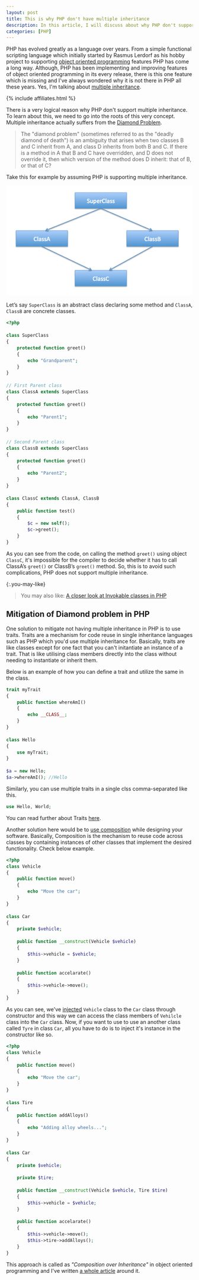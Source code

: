 ```yaml
---
layout: post
title: This is why PHP don't have multiple inheritance
description: In this article, I will discuss about why PHP don't support multiple inheritance and how it has resolved this issue by allowing classes to implement multiple interfaces.
categories: [PHP]
---
```


PHP has evolved greatly as a language over years. From a simple functional scripting language which initially started by Rasmus Lerdorf as his hobby project to supporting [object oriented programming](https://en.wikipedia.org/wiki/Object-oriented_programming) features PHP has come a long way. Although, PHP has been implementing and improving features of object oriented programming in its every release, there is this one feature which is missing and I've always wondered why it is not there in PHP all these years. Yes, I'm talking about [multiple inheritance](https://en.wikipedia.org/wiki/Multiple_inheritance).

{% include affiliates.html %}

There is a very logical reason why PHP don't support multiple inheritance. To learn about this, we need to go into the roots of this very concept. Multiple inheritance actually suffers from the [Diamond Problem](http://en.wikipedia.org/wiki/Diamond_problem).

> The "diamond problem" (sometimes referred to as the "deadly diamond of death") is an ambiguity that arises when two classes B and C inherit from A, and class D inherits from both B and C. If there is a method in A that B and C have overridden, and D does not override it, then which version of the method does D inherit: that of B, or that of C?

Take this for example by assuming PHP is supporting multiple inheritance.

![Diamond Problem in inheritance](/images/diamond-problem.png)

Let’s say `SuperClass` is an abstract class declaring some method and `ClassA`, `ClassB` are concrete classes.

```php
<?php

class SuperClass
{
    protected function greet()
    {
        echo "Grandparent";
    }
}

// First Parent class
class ClassA extends SuperClass
{
    protected function greet()
    {
        echo "Parent1";
    }
}
 
// Second Parent class
class ClassB extends SuperClass
{
    protected function greet()
    {
        echo "Parent2";
    }
}
 
class ClassC extends ClassA, ClassB
{
    public function test()
    {
        $c = new self();
        $c->greet();
    }
}
```

As you can see from the code, on calling the method `greet()` using object `ClassC`, it's impossible for the compiler to decide whether it has to call ClassA’s `greet()` or ClassB’s `greet()` method. So, this is to avoid such complications, PHP does not support multiple inheritance.

{:.you-may-like}
> You may also like: [A closer look at Invokable classes in PHP](/invokable-classes-php/)

## Mitigation of Diamond problem in PHP

One solution to mitigate not having multiple inheritance in PHP is to use traits. Traits are a mechanism for code reuse in single inheritance languages such as PHP which you'd use multiple inheritance for. Basically, traits are like classes except for one fact that you can't initantiate an instance of a trait. That is like utilising class members directly into the class without needing to instantiate or inherit them.

Below is an example of how you can define a trait and utilize the same in the class.

```php
trait myTrait 
{
    public function whereAmI()
    {
        echo __CLASS__;
    }
}

class Hello
{
    use myTrait;
}

$a = new Hello;
$a->whereAmI(); //Hello
```

Similarly, you can use multiple traits in a single clss comma-separated like this.

```php
use Hello, World;
```

You can read further about Traits [here](https://www.php.net/manual/en/language.oop5.traits.php).

Another solution here would be to [use composition](/reasons-use-composition-over-inheritance-php/) while designing your software. Basically, Composition is the mechanism to reuse code across classes by containing instances of other classes that implement the desired functionality. Check below example.

```php
<?php
class Vehicle
{    
    public function move()
    {
        echo "Move the car";
    }    
}

class Car
{
    private $vehicle;

    public function __construct(Vehicle $vehicle)
    {
        $this->vehicle = $vehicle;
    }

    public function accelarate()
    {    
        $this->vehicle->move();    
    }
}
```

As you can see, we've [injected](/dependency-injection-container-php/) `Vehicle` class to the `Car` class through constructor and this way we can access the class members of `Vehilcle` class into the `Car` class. Now, if you want to use to use an another class called `Tyre` in class `Car`, all you have to do is to inject it's instance in the constructor like so.

```php
<?php
class Vehicle
{    
    public function move()
    {
        echo "Move the car";
    }    
}

class Tire
{    
    public function addAlloys()
    {
        echo "Adding alloy wheels...";
    }    
}

class Car
{
    private $vehicle;

    private $tire;

    public function __construct(Vehicle $vehicle, Tire $tire)
    {
        $this->vehicle = $vehicle;
    }

    public function accelarate()
    {    
        $this->vehicle->move();    
        $this->tire->addAlloys();
    }
}
```

This approach is called as _"Composition over Inheritance"_ in object oriented programming and I've written [a whole article](/reasons-use-composition-over-inheritance-php/) around it.
